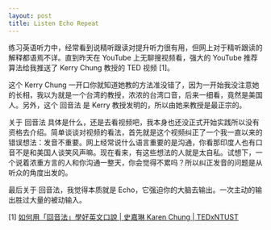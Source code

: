 ```yaml
---
layout: post
title: Listen Echo Repeat
---
```

练习英语听力中，经常看到说精听跟读对提升听力很有用，但网上对于精听跟读的解释都语焉不详。直到昨天在 YouTube 上无聊搜视频看，强大的 YouTube 推荐算法给我推送了 Kerry Chung 教授的 TED 视频 [1]。

这个 Kerry Chung 一开口你就知道她教的方法准没错了，因为一开始我没注意她的长相，我以为就是一个台湾的教授，浓浓的台湾口音，后来一细看，竟然是美国人。另外，这个 回音法 是 Kerry 教授发明的，所以由她来教授是最正宗的。

关于 回音法 具体是什么，还是去看视频吧，我本身也还没正式开始实践所以没有资格去介绍。简单谈谈对视频的看法，首先就是这个视频纠正了一个我一直以来的错误想法：发音不重要。网上经常说什么语言重要的是沟通，你看那印度人也有口音不是和美国人谈笑风声嘛。现在看来，有这些想法的人就是太自私。试想下，一个说着浓重方言的人和你沟通一整天，你会觉得不累吗？所以纠正发音的问题是从听众的角度出发的。

最后关于 回音法，我觉得本质就是 Echo，它强迫你的大脑去输出。一次主动的输出胜过大量的被动输入。

[1] [如何用「回音法」學好英文口說 | 史嘉琳 Karen Chung | TEDxNTUST](https://youtu.be/sQEWEPIHLzQ?si=JDbo_J-0O-vEiUcj)

